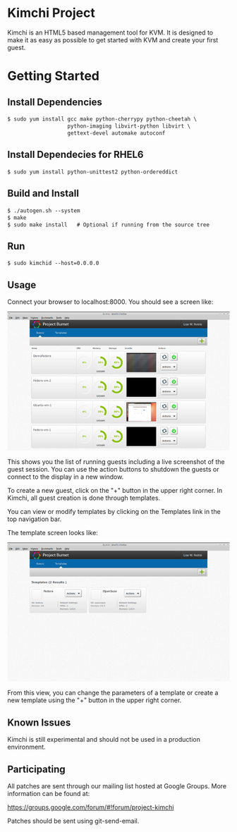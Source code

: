 Kimchi Project
==============

Kimchi is an HTML5 based management tool for KVM.  It is designed to make it
as easy as possible to get started with KVM and create your first guest.

Getting Started
===============

Install Dependencies
--------------------

    $ sudo yum install gcc make python-cherrypy python-cheetah \
                       python-imaging libvirt-python libvirt \
                       gettext-devel automake autoconf

Install Dependecies for RHEL6
----------------------------
    $ sudo yum install python-unittest2 python-ordereddict

Build and Install
-----------------

    $ ./autogen.sh --system
    $ make
    $ sudo make install   # Optional if running from the source tree

Run
---

    $ sudo kimchid --host=0.0.0.0

Usage
-----

Connect your browser to localhost:8000.  You should see a screen like:

![Kimchi Guest View](/docs/kimchi-guest.png)

This shows you the list of running guests including a live screenshot of
the guest session.  You can use the action buttons to shutdown the guests
or connect to the display in a new window.

To create a new guest, click on the "+" button in the upper right corner.
In Kimchi, all guest creation is done through templates.

You can view or modify templates by clicking on the Templates link in the
top navigation bar.

The template screen looks like:

![Kimchi Template View](/docs/kimchi-templates.png)

From this view, you can change the parameters of a template or create a
new template using the "+" button in the upper right corner.

Known Issues
------------

Kimchi is still experimental and should not be used in a production
environment.

Participating
-------------

All patches are sent through our mailing list hosted at Google Groups.  More
information can be found at:

https://groups.google.com/forum/#!forum/project-kimchi

Patches should be sent using git-send-email.
